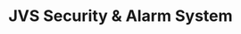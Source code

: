 ---
title: "JVS Security & Alarm System"
url: /manila/jvs-security-and-alarm-system/
shop: electronics
---